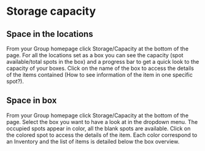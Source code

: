 # Storage capacity

## Space in the locations

From your Group homepage click Storage/Capacity at the bottom of the page. For all the locations set as a box you can see the capacity (spot available/total spots in the box) and a progress bar to get a quick look to the capacity of your boxes. Click on the name of the box to access the details of the items contained (How to see information of the item in one specific spot?).

## Space in box

From your Group homepage click Storage/Capacity at the bottom of the page. Select the box you want to have a look at in the dropdown menu. The occupied spots appear in color, all the blank spots are available. Click on the colored spot to access the details of the item. Each color correspond to an Inventory and the list of items is detailed below the box overview.